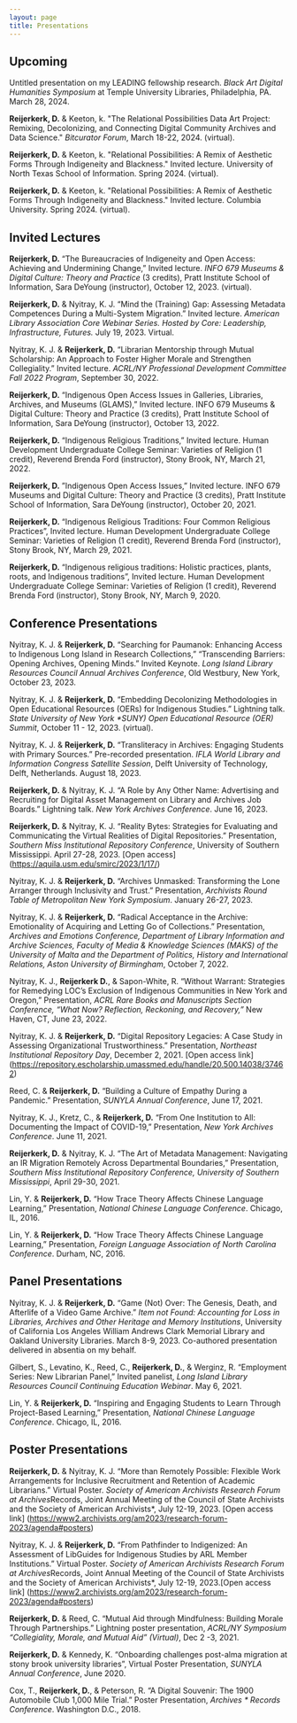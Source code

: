 ```yaml
---
layout: page
title: Presentations
---
```


## Upcoming
Untitled presentation on my LEADING fellowship research. _Black Art Digital Humanities Symposium_ at Temple University Libraries, Philadelphia, PA. March 28, 2024. 

**Reijerkerk, D.** & Keeton, k. "The Relational Possibilities Data Art Project: Remixing, Decolonizing, and Connecting Digital Community Archives and Data Science." _Bitcurator Forum_, March 18-22, 2024. (virtual).

**Reijerkerk, D.** & Keeton, k. "Relational Possibilities: A Remix of Aesthetic Forms Through Indigeneity and Blackness." Invited lecture. University of North Texas School of Information. Spring 2024. (virtual). 

**Reijerkerk, D.** & Keeton, k. "Relational Possibilities: A Remix of Aesthetic Forms Through Indigeneity and Blackness." Invited lecture. Columbia University. Spring 2024. (virtual). 

## Invited Lectures
**Reijerkerk, D.** “The Bureaucracies of Indigeneity and Open Access: Achieving and Undermining Change,” Invited lecture. _INFO 679 Museums & Digital Culture: Theory and Practice_ (3 credits), Pratt Institute School of Information, Sara DeYoung (instructor), October 12, 2023. (virtual).

**Reijerkerk, D.** & Nyitray, K. J. “Mind the (Training) Gap: Assessing Metadata Competences During a Multi-System Migration.” Invited lecture. *American Library Association Core Webinar Series. Hosted by Core: Leadership, Infrastructure, Futures.* July 19, 2023. Virtual. 

Nyitray, K. J. & **Reijerkerk, D.** “Librarian Mentorship through Mutual Scholarship: An Approach to Foster Higher Morale and Strengthen Collegiality.” Invited lecture. *ACRL/NY Professional Development Committee Fall 2022 Program*, September 30, 2022.

**Reijerkerk, D.** “Indigenous Open Access Issues in Galleries, Libraries, Archives, and Museums (GLAMS),” Invited lecture. INFO 679 Museums & Digital Culture: Theory and Practice (3 credits), Pratt Institute School of Information, Sara DeYoung (instructor), October 13, 2022. 

**Reijerkerk, D.** “Indigenous Religious Traditions,” Invited lecture. Human Development Undergraduate College Seminar: Varieties of Religion (1 credit), Reverend Brenda Ford (instructor), Stony Brook, NY, March 21, 2022.

**Reijerkerk, D.** ”Indigenous Open Access Issues,” Invited lecture. INFO 679 Museums and Digital Culture: Theory and Practice (3 credits), Pratt Institute School of Information, Sara DeYoung (instructor), October 20, 2021.

**Reijerkerk, D.** “Indigenous Religious Traditions: Four Common Religious Practices”, Invited lecture. Human Development Undergraduate College Seminar: Varieties of Religion (1 credit), Reverend Brenda Ford (instructor), Stony Brook, NY, March 29, 2021.

**Reijerkerk, D.** “Indigenous religious traditions: Holistic practices, plants, roots, and Indigenous traditions”, Invited lecture. Human Development Undergraduate College Seminar: Varieties of Religion (1 credit), Reverend Brenda Ford (instructor), Stony Brook, NY, March 9, 2020. 

## Conference Presentations
Nyitray, K. J. & **Reijerkerk, D.** “Searching for Paumanok: Enhancing Access to Indigenous Long Island in Research Collections,” “Transcending Barriers: Opening Archives, Opening Minds.” Invited Keynote. _Long Island Library Resources Council Annual Archives Conference_, Old Westbury, New York, October 23, 2023.

Nyitray, K. J. & **Reijerkerk, D.** “Embedding Decolonizing Methodologies in Open Educational Resources (OERs) for Indigenous Studies.” Lightning talk. _State University of New York *SUNY) Open Educational Resource (OER) Summit_, October 11 - 12, 2023. (virtual). 

Nyitray, K. J. & **Reijerkerk, D.** “Transliteracy in Archives: Engaging Students with Primary Sources.” Pre-recorded presentation. *IFLA World Library and Information Congress Satellite Session*, Delft University of Technology, Delft, Netherlands. August 18, 2023. 

**Reijerkerk, D.** & Nyitray, K. J. “A Role by Any Other Name: Advertising and Recruiting for Digital Asset Management on Library and Archives Job Boards.” Lightning talk. *New York Archives Conference*. June 16, 2023. 

**Reijerkerk, D.** & Nyitray, K. J. “Reality Bytes: Strategies for Evaluating and Communicating the Virtual Realities of Digital Repositories.” Presentation, *Southern Miss Institutional Repository Conference*, University of Southern Mississippi. April 27-28, 2023. [Open access] (https://aquila.usm.edu/smirc/2023/1/17/)

Nyitray, K. J. & **Reijerkerk, D.** “Archives Unmasked: Transforming the Lone Arranger through Inclusivity and Trust.” Presentation, *Archivists Round Table of Metropolitan New York Symposium*. January 26-27, 2023. 

Nyitray, K. J. & **Reijerkerk, D.** “Radical Acceptance in the Archive: Emotionality of Acquiring and Letting Go of Collections.” Presentation, *Archives and Emotions Conference, Department of Library Information and Archive Sciences, Faculty of Media & Knowledge Sciences (MAKS) of the University of Malta and the Department of Politics, History and International Relations, Aston University of Birmingham*, October 7, 2022. 

Nyitray, K. J., **Reijerkerk D.**, & Sapon-White, R. “Without Warrant: Strategies for Remedying LOC’s Exclusion of Indigenous Communities in New York and Oregon,” Presentation, *ACRL Rare Books and Manuscripts Section Conference, “What Now? Reflection, Reckoning, and Recovery,”* New Haven, CT, June 23, 2022. 

Nyitray, K. J. & **Reijerkerk, D.** “Digital Repository Legacies: A Case Study in Assessing Organizational Trustworthiness.” Presentation, *Northeast Institutional Repository Day*, December 2, 2021. [Open access link] (https://repository.escholarship.umassmed.edu/handle/20.500.14038/37462) 

Reed, C.  & **Reijerkerk, D.** “Building a Culture of Empathy During a Pandemic.” Presentation, *SUNYLA Annual Conference*, June 17, 2021. 

Nyitray, K. J., Kretz, C., & **Reijerkerk, D.** “From One Institution to All: Documenting the Impact of COVID-19,” Presentation, *New York Archives Conference*. June 11, 2021. 

**Reijerkerk, D.** & Nyitray, K. J. “The Art of Metadata Management: Navigating an IR Migration Remotely Across Departmental Boundaries,” Presentation, *Southern Miss Institutional Repository Conference, University of Southern Mississippi*, April 29-30, 2021.

Lin, Y. & **Reijerkerk, D.** “How Trace Theory Affects Chinese Language Learning,” Presentation, *National Chinese Language Conference*. Chicago, IL, 2016.

Lin, Y. & **Reijerkerk, D.** “How Trace Theory Affects Chinese Language Learning,” Presentation, *Foreign Language Association of North Carolina Conference*. Durham, NC, 2016. 

## Panel Presentations
Nyitray, K. J. & **Reijerkerk, D.** “Game (Not) Over: The Genesis, Death, and Afterlife of a Video Game Archive.” *Item not Found: Accounting for Loss in Libraries, Archives and Other Heritage and Memory Institutions*, University of California Los Angeles William Andrews Clark Memorial Library and Oakland University Libraries. March 8-9, 2023. Co-authored presentation delivered in absentia on my behalf. 

Gilbert, S., Levatino, K., Reed, C., **Reijerkerk, D.**, & Werginz, R. “Employment Series: New Librarian Panel,” Invited panelist, *Long Island Library Resources Council Continuing Education Webinar*. May 6, 2021. 

Lin, Y. & **Reijerkerk, D.** “Inspiring and Engaging Students to Learn Through Project-Based Learning,” Presentation, *National Chinese Language Conference*. Chicago, IL, 2016.

## Poster Presentations
**Reijerkerk, D.** & Nyitray, K. J. “More than Remotely Possible: Flexible Work Arrangements for Inclusive Recruitment and Retention of Academic Librarians.” Virtual Poster. *Society of American Archivists Research Forum at Archives*Records, Joint Annual Meeting of the Council of State Archivists and the Society of American Archivists*, July 12-19, 2023. [Open access link] (https://www2.archivists.org/am2023/research-forum-2023/agenda#posters)

Nyitray, K. J. & **Reijerkerk, D.** “From Pathfinder to Indigenized: An Assessment of LibGuides for Indigenous Studies by ARL Member Institutions.” Virtual Poster. *Society of American Archivists Research Forum at Archives*Records, Joint Annual Meeting of the Council of State Archivists and the Society of American Archivists*, July 12-19, 2023.[Open access link] (https://www2.archivists.org/am2023/research-forum-2023/agenda#posters) 

**Reijerkerk, D.** & Reed, C. “Mutual Aid through Mindfulness: Building Morale Through Partnerships.” Lightning poster presentation, *ACRL/NY Symposium “Collegiality, Morale, and Mutual Aid” (Virtual)*, Dec 2 -3, 2021. 

**Reijerkerk, D.** & Kennedy, K. “Onboarding challenges post-alma migration at stony brook university libraries”, Virtual Poster Presentation, *SUNYLA Annual Conference*, June 2020. 

Cox, T., **Reijerkerk, D.**, & Peterson, R. “A Digital Souvenir: The 1900 Automobile Club 1,000 Mile Trial.” Poster Presentation, *Archives * Records Conference*. Washington D.C., 2018.
